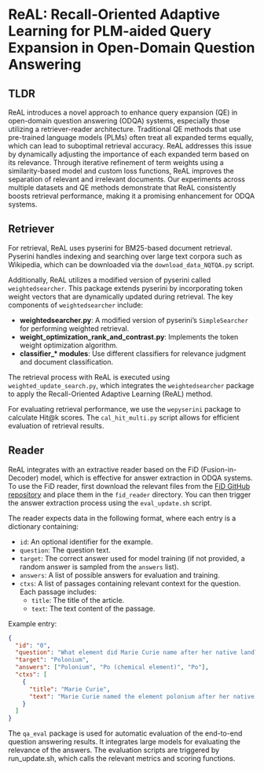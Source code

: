 # ReAL: Recall-Oriented Adaptive Learning for PLM-aided Query Expansion in Open-Domain Question Answering

## TLDR

ReAL introduces a novel approach to enhance query expansion (QE) in open-domain question answering (ODQA) systems, especially those utilizing a retriever-reader architecture. Traditional QE methods that use pre-trained language models (PLMs) often treat all expanded terms equally, which can lead to suboptimal retrieval accuracy. ReAL addresses this issue by dynamically adjusting the importance of each expanded term based on its relevance. Through iterative refinement of term weights using a similarity-based model and custom loss functions, ReAL improves the separation of relevant and irrelevant documents. Our experiments across multiple datasets and QE methods demonstrate that ReAL consistently boosts retrieval performance, making it a promising enhancement for ODQA systems.

## Retriever

For retrieval, ReAL uses pyserini for BM25-based document retrieval. Pyserini handles indexing and searching over large text corpora such as Wikipedia, which can be downloaded via the `download_data_NQTQA.py` script.

Additionally, ReAL utilizes a modified version of pyserini called `weightedsearcher`. This package extends pyserini by incorporating token weight vectors that are dynamically updated during retrieval. The key components of `weightedsearcher` include:

- **weightedsearcher.py**: A modified version of pyserini’s `SimpleSearcher` for performing weighted retrieval.
- **weight_optimization_rank_and_contrast.py**: Implements the token weight optimization algorithm.
- **classifier_\* modules**: Use different classifiers for relevance judgment and document classification.

The retrieval process with ReAL is executed using `weighted_update_search.py`, which integrates the `weightedsearcher` package to apply the Recall-Oriented Adaptive Learning (ReAL) method.

For evaluating retrieval performance, we use the `wepyserini` package to calculate Hit@k scores. The `cal_hit_multi.py` script allows for efficient evaluation of retrieval results.

## Reader

ReAL integrates with an extractive reader based on the FiD (Fusion-in-Decoder) model, which is effective for answer extraction in ODQA systems. To use the FiD reader, first download the relevant files from the [FiD GitHub repository](https://github.com/facebookresearch/FiD) and place them in the `fid_reader` directory. You can then trigger the answer extraction process using the `eval_update.sh` script.

The reader expects data in the following format, where each entry is a dictionary containing:
  - `id`: An optional identifier for the example.
  - `question`: The question text.
  - `target`: The correct answer used for model training (if not provided, a random answer is sampled from the `answers` list).
  - `answers`: A list of possible answers for evaluation and training.
  - `ctxs`: A list of passages containing relevant context for the question. Each passage includes:
    - `title`: The title of the article.
    - `text`: The text content of the passage.

Example entry:

```json
{
  "id": "0",
  "question": "What element did Marie Curie name after her native land?",
  "target": "Polonium",
  "answers": ["Polonium", "Po (chemical element)", "Po"],
  "ctxs": [
    {
      "title": "Marie Curie",
      "text": "Marie Curie named the element polonium after her native Poland..."
    }
  ]
}
```
The `qa_eval` package is used for automatic evaluation of the end-to-end question answering results. It integrates large models for evaluating the relevance of the answers. The evaluation scripts are triggered by run_update.sh, which calls the relevant metrics and scoring functions.


